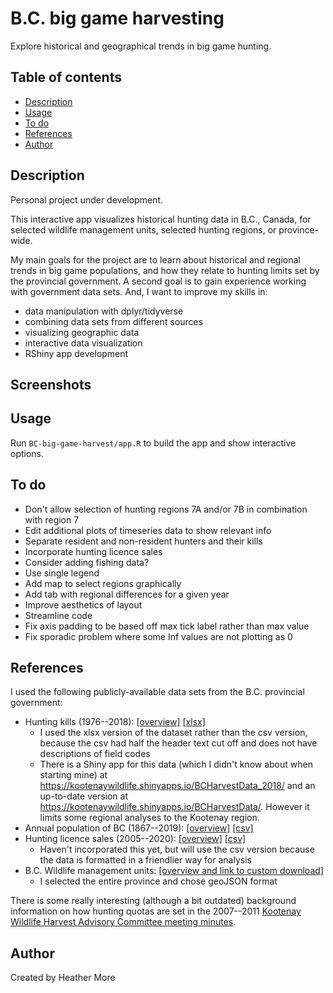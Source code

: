 # B.C. big game harvesting
Explore historical and geographical trends in big game hunting.

## Table of contents
* [Description](#description)
* [Usage](#usage)
* [To do](#to-do)
* [References](#references)
* [Author](#author)

## Description
Personal project under development.

This interactive app visualizes historical hunting data in B.C., Canada, for selected wildlife management units, selected hunting regions, or province-wide.

My main goals for the project are to learn about historical and regional trends in big game populations, and how they relate to hunting limits set by the provincial government.  A second goal is to gain experience working with government data sets.  And, I want to improve my skills in:
* data manipulation with dplyr/tidyverse
* combining data sets from different sources
* visualizing geographic data
* interactive data visualization
* RShiny app development

## Screenshots


## Usage
Run `BC-big-game-harvest/app.R` to build the app and show interactive options.

## To do
* Don't allow selection of hunting regions 7A and/or 7B in combination with region 7
* Edit additional plots of timeseries data to show relevant info
* Separate resident and non-resident hunters and their kills
* Incorporate hunting licence sales
* Consider adding fishing data?
* Use single legend
* Add map to select regions graphically
* Add tab with regional differences for a given year
* Improve aesthetics of layout
* Streamline code
* Fix axis padding to be based off max tick label rather than max value
* Fix sporadic problem where some Inf values are not plotting as 0

## References
I used the following publicly-available data sets from the B.C. provincial government:
* Hunting kills (1976--2018): [[overview]](https://catalogue.data.gov.bc.ca/dataset/big-game-harvest-statistics-1976-2018) [[xlsx]](https://catalogue.data.gov.bc.ca/dataset/f2303645-5952-4766-bd5c-3b9b50dda1ca/resource/93daf681-ec55-4c7f-bfda-a621f67b5cea/download/big-game-harvest-statistics-1976-2018.xlsx)
  - I used the xlsx version of the dataset rather than the csv version, because the csv had half the header text cut off and does not have descriptions of field codes
  - There is a Shiny app for this data (which I didn't know about when starting mine) at https://kootenaywildlife.shinyapps.io/BCHarvestData_2018/ and an up-to-date version at https://kootenaywildlife.shinyapps.io/BCHarvestData/.  However it limits some regional analyses to the Kootenay region.
* Annual population of BC (1867--2019):  [[overview]](https://www2.gov.bc.ca/gov/content/data/statistics/people-population-community/population/population-estimates)  [[csv]](https://www2.gov.bc.ca/assets/gov/data/statistics/people-population-community/population/pop_bc_annual_estimates.csv)
* Hunting licence sales (2005--2020):  [[overview]](https://catalogue.data.gov.bc.ca/dataset/hunting-sales-statistics-2005-to-current) [[csv]](https://catalogue.data.gov.bc.ca/dataset/eeb0fd5a-36d6-41f2-be3d-568e03cbdd75/resource/2ed47a7b-1319-4efc-8ded-f88db46b2814/download/hunting-sales-statistics-05-06-to-current.csv)
  - Haven't incorporated this yet, but will use the csv version because the data is formatted in a friendlier way for analysis
* B.C. Wildlife management units:  [[overview and link to custom download]](https://catalogue.data.gov.bc.ca/dataset/wildlife-management-units)
  - I selected the entire province and chose geoJSON format

There is some really interesting (although a bit outdated) background information on how hunting quotas are set in the 2007--2011 [Kootenay Wildlife Harvest Advisory Committee meeting minutes](http://www.env.gov.bc.ca/kootenay/wld/kwhac.html).

## Author
Created by Heather More